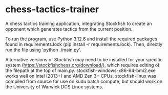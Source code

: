 # chess-tactics-trainer

A chess tactics training application, integrating Stockfish to create an opponent which generates tactics from the current position.

To run the program, use Python 3.12.6 and install the required packages found in requirements.lock (pip install -r requirements.lock). Then, directly run the file using 'python ./main.py'.

Alternative versions of Stockfish may need to be installed for your specific system (https://stockfishchess.org/download/), which requires editing of the filepath at the top of main.py.
stockfish-windows-x86-64-bmi2.exe works well on Intel (2013+) and AMD Zen 3+ CPUs.
stockfish-linux was compiled from source for use on kudu batch compute, but should work on the University of Warwick DCS Linux systems.
